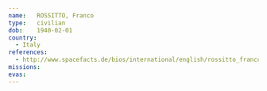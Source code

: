 ```yaml
---
name:	ROSSITTO, Franco
type:	civilian
dob:	1940-02-01
country:
  - Italy
references:
  - http://www.spacefacts.de/bios/international/english/rossitto_franco.htm
missions:
evas:
---
```

